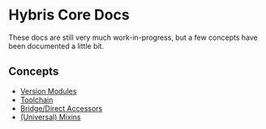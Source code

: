 # Hybris Core Docs
These docs are still very much work-in-progress,
but a few concepts have been documented a little bit.

## Concepts
- [Version Modules](versions.md)
- [Toolchain](toolchain.md)
- [Bridge/Direct Accessors](bridge.md)
- [(Universal) Mixins](mixins.md)